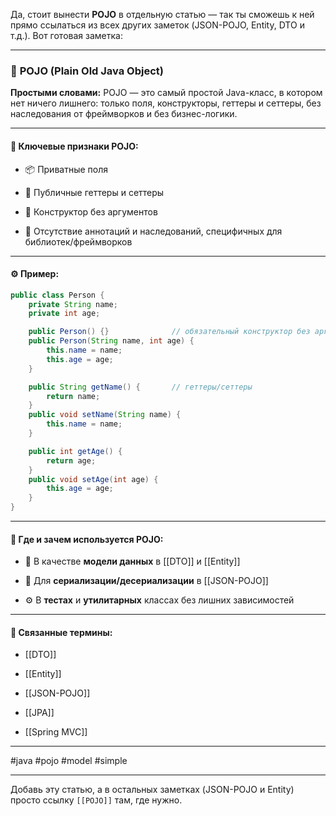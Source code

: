 Да, стоит вынести **POJO** в отдельную статью — так ты сможешь к ней прямо ссылаться из всех других заметок (JSON-POJO, Entity, DTO и т.д.). Вот готовая заметка:

---

### 📄 **POJO (Plain Old Java Object)**

**Простыми словами:** POJO — это самый простой Java-класс, в котором нет ничего лишнего: только поля, конструкторы, геттеры и сеттеры, без наследования от фреймворков и без бизнес-логики.

---

#### 🔑 **Ключевые признаки POJO:**

- 📦 Приватные поля
    
- 🔄 Публичные геттеры и сеттеры
    
- 🔨 Конструктор без аргументов
    
- 🚫 Отсутствие аннотаций и наследований, специфичных для библиотек/фреймворков
    

---

#### ⚙️ **Пример:**

```java
public class Person {
    private String name;
    private int age;

    public Person() {}              // обязательный конструктор без аргументов
    public Person(String name, int age) {
        this.name = name;
        this.age = age;
    }

    public String getName() {       // геттеры/сеттеры
        return name;
    }
    public void setName(String name) {
        this.name = name;
    }

    public int getAge() {
        return age;
    }
    public void setAge(int age) {
        this.age = age;
    }
}
```

---

#### 🧠 **Где и зачем используется POJO:**

- 🎯 В качестве **модели данных** в [[DTO]] и [[Entity]]
    
- 🔄 Для **сериализации/десериализации** в [[JSON-POJO]]
    
- ⚙️ В **тестах** и **утилитарных** классах без лишних зависимостей
    

---

#### 🔗 **Связанные термины:**

- [[DTO]]
    
- [[Entity]]
    
- [[JSON-POJO]]
    
- [[JPA]]
    
- [[Spring MVC]]
    

---

#java #pojo #model #simple

---

Добавь эту статью, а в остальных заметках (JSON-POJO и Entity) просто ссылку `[[POJO]]` там, где нужно.